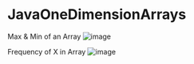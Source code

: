 # JavaOneDimensionArrays

Max & Min of an Array
![image](https://github.com/KotaYamini/JavaOneDimensionArrays/assets/48117959/736a2ec3-f573-4dae-a42a-224f89dd0072)

Frequency of X in Array
![image](https://github.com/KotaYamini/JavaOneDimensionArrays/assets/48117959/f7cdca64-f588-4961-8330-2e4abbdb6082)

